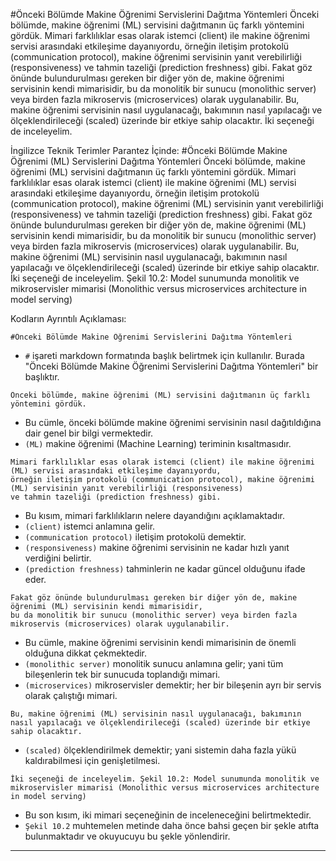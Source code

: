 #Önceki Bölümde Makine Öğrenimi Servislerini Dağıtma Yöntemleri
Önceki bölümde, makine öğrenimi (ML) servisini dağıtmanın üç farklı yöntemini gördük. Mimari farklılıklar esas olarak istemci (client) ile makine öğrenimi servisi arasındaki etkileşime dayanıyordu, örneğin iletişim protokolü (communication protocol), makine öğrenimi servisinin yanıt verebilirliği (responsiveness) ve tahmin tazeliği (prediction freshness) gibi. Fakat göz önünde bulundurulması gereken bir diğer yön de, makine öğrenimi servisinin kendi mimarisidir, bu da monolitik bir sunucu (monolithic server) veya birden fazla mikroservis (microservices) olarak uygulanabilir. Bu, makine öğrenimi servisinin nasıl uygulanacağı, bakımının nasıl yapılacağı ve ölçeklendirileceği (scaled) üzerinde bir etkiye sahip olacaktır. İki seçeneği de inceleyelim.

İngilizce Teknik Terimler Parantez İçinde:
#Önceki Bölümde Makine Öğrenimi (ML) Servislerini Dağıtma Yöntemleri
Önceki bölümde, makine öğrenimi (ML) servisini dağıtmanın üç farklı yöntemini gördük. Mimari farklılıklar esas olarak istemci (client) ile makine öğrenimi (ML) servisi arasındaki etkileşime dayanıyordu, örneğin iletişim protokolü (communication protocol), makine öğrenimi (ML) servisinin yanıt verebilirliği (responsiveness) ve tahmin tazeliği (prediction freshness) gibi. Fakat göz önünde bulundurulması gereken bir diğer yön de, makine öğrenimi (ML) servisinin kendi mimarisidir, bu da monolitik bir sunucu (monolithic server) veya birden fazla mikroservis (microservices) olarak uygulanabilir. Bu, makine öğrenimi (ML) servisinin nasıl uygulanacağı, bakımının nasıl yapılacağı ve ölçeklendirileceği (scaled) üzerinde bir etkiye sahip olacaktır. İki seçeneği de inceleyelim. Şekil 10.2: Model sunumunda monolitik ve mikroservisler mimarisi (Monolithic versus microservices architecture in model serving)

Kodların Ayrıntılı Açıklaması:
```
#Önceki Bölümde Makine Öğrenimi Servislerini Dağıtma Yöntemleri
```
- `#` işareti markdown formatında başlık belirtmek için kullanılır. Burada "Önceki Bölümde Makine Öğrenimi Servislerini Dağıtma Yöntemleri" bir başlıktır.

```
Önceki bölümde, makine öğrenimi (ML) servisini dağıtmanın üç farklı yöntemini gördük.
```
- Bu cümle, önceki bölümde makine öğrenimi servisinin nasıl dağıtıldığına dair genel bir bilgi vermektedir.
- `(ML)` makine öğrenimi (Machine Learning) teriminin kısaltmasıdır.

```
Mimari farklılıklar esas olarak istemci (client) ile makine öğrenimi (ML) servisi arasındaki etkileşime dayanıyordu, 
örneğin iletişim protokolü (communication protocol), makine öğrenimi (ML) servisinin yanıt verebilirliği (responsiveness) 
ve tahmin tazeliği (prediction freshness) gibi.
```
- Bu kısım, mimari farklılıkların nelere dayandığını açıklamaktadır.
- `(client)` istemci anlamına gelir.
- `(communication protocol)` iletişim protokolü demektir.
- `(responsiveness)` makine öğrenimi servisinin ne kadar hızlı yanıt verdiğini belirtir.
- `(prediction freshness)` tahminlerin ne kadar güncel olduğunu ifade eder.

```
Fakat göz önünde bulundurulması gereken bir diğer yön de, makine öğrenimi (ML) servisinin kendi mimarisidir, 
bu da monolitik bir sunucu (monolithic server) veya birden fazla mikroservis (microservices) olarak uygulanabilir.
```
- Bu cümle, makine öğrenimi servisinin kendi mimarisinin de önemli olduğuna dikkat çekmektedir.
- `(monolithic server)` monolitik sunucu anlamına gelir; yani tüm bileşenlerin tek bir sunucuda toplandığı mimari.
- `(microservices)` mikroservisler demektir; her bir bileşenin ayrı bir servis olarak çalıştığı mimari.

```
Bu, makine öğrenimi (ML) servisinin nasıl uygulanacağı, bakımının nasıl yapılacağı ve ölçeklendirileceği (scaled) üzerinde bir etkiye sahip olacaktır.
```
- `(scaled)` ölçeklendirilmek demektir; yani sistemin daha fazla yükü kaldırabilmesi için genişletilmesi.

```
İki seçeneği de inceleyelim. Şekil 10.2: Model sunumunda monolitik ve mikroservisler mimarisi (Monolithic versus microservices architecture in model serving)
```
- Bu son kısım, iki mimari seçeneğinin de inceleneceğini belirtmektedir.
- `Şekil 10.2` muhtemelen metinde daha önce bahsi geçen bir şekle atıfta bulunmaktadır ve okuyucuyu bu şekle yönlendirir.

---

